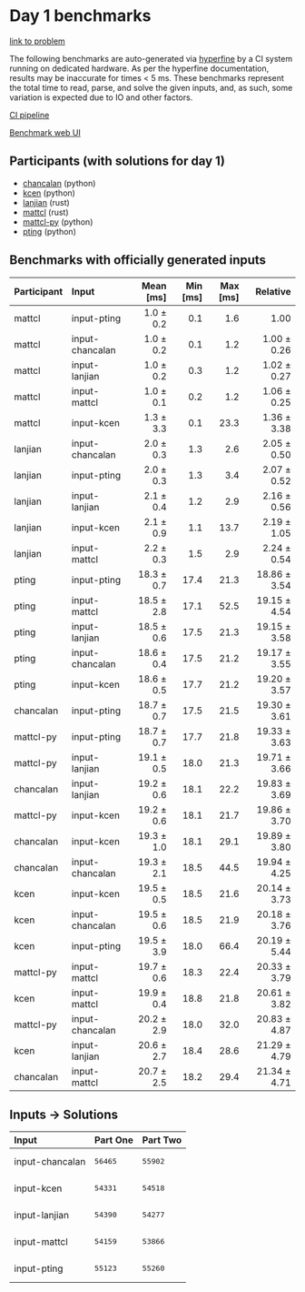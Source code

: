 # Day 1 benchmarks

[link to problem](https://adventofcode.com/2023/day/1)

The following benchmarks are auto-generated via
[hyperfine](https://github.com/sharkdp/hyperfine) by a CI system running on
dedicated hardware. As per the hyperfine documentation, results may be
inaccurate for times < 5 ms. These benchmarks represent the total time to read,
parse, and solve the given inputs, and, as such, some variation is expected due
to IO and other factors.

[CI pipeline](http://ci.papercode.net:8080/teams/main/pipelines/aoc2023)

[Benchmark web UI](https://aoc.ancalagon.black)


## Participants (with solutions for day 1)

- [chancalan](https://github.com/chancalan/aoc2023) (python)
- [kcen](https://github.com/kcen/aoc2023) (python)
- [lanjian](https://github.com/lanjian/aoc-2023) (rust)
- [mattcl](https://github.com/mattcl/aoc2023) (rust)
- [mattcl-py](https://github.com/mattcl/aoc2023-py) (python)
- [pting](https://github.com/pting/aoc2023) (python)


## Benchmarks with officially generated inputs

| Participant | Input | Mean [ms] | Min [ms] | Max [ms] | Relative |
|:---|:---|---:|---:|---:|---:|
| mattcl | input-pting | 1.0 ± 0.2 | 0.1 | 1.6 | 1.00 |
| mattcl | input-chancalan | 1.0 ± 0.2 | 0.1 | 1.2 | 1.00 ± 0.26 |
| mattcl | input-lanjian | 1.0 ± 0.2 | 0.3 | 1.2 | 1.02 ± 0.27 |
| mattcl | input-mattcl | 1.0 ± 0.1 | 0.2 | 1.2 | 1.06 ± 0.25 |
| mattcl | input-kcen | 1.3 ± 3.3 | 0.1 | 23.3 | 1.36 ± 3.38 |
| lanjian | input-chancalan | 2.0 ± 0.3 | 1.3 | 2.6 | 2.05 ± 0.50 |
| lanjian | input-pting | 2.0 ± 0.3 | 1.3 | 3.4 | 2.07 ± 0.52 |
| lanjian | input-lanjian | 2.1 ± 0.4 | 1.2 | 2.9 | 2.16 ± 0.56 |
| lanjian | input-kcen | 2.1 ± 0.9 | 1.1 | 13.7 | 2.19 ± 1.05 |
| lanjian | input-mattcl | 2.2 ± 0.3 | 1.5 | 2.9 | 2.24 ± 0.54 |
| pting | input-pting | 18.3 ± 0.7 | 17.4 | 21.3 | 18.86 ± 3.54 |
| pting | input-mattcl | 18.5 ± 2.8 | 17.1 | 52.5 | 19.15 ± 4.54 |
| pting | input-lanjian | 18.5 ± 0.6 | 17.5 | 21.3 | 19.15 ± 3.58 |
| pting | input-chancalan | 18.6 ± 0.4 | 17.5 | 21.2 | 19.17 ± 3.55 |
| pting | input-kcen | 18.6 ± 0.5 | 17.7 | 21.2 | 19.20 ± 3.57 |
| chancalan | input-pting | 18.7 ± 0.7 | 17.5 | 21.5 | 19.30 ± 3.61 |
| mattcl-py | input-pting | 18.7 ± 0.7 | 17.7 | 21.8 | 19.33 ± 3.63 |
| mattcl-py | input-lanjian | 19.1 ± 0.5 | 18.0 | 21.3 | 19.71 ± 3.66 |
| chancalan | input-lanjian | 19.2 ± 0.6 | 18.1 | 22.2 | 19.83 ± 3.69 |
| mattcl-py | input-kcen | 19.2 ± 0.6 | 18.1 | 21.7 | 19.86 ± 3.70 |
| chancalan | input-kcen | 19.3 ± 1.0 | 18.1 | 29.1 | 19.89 ± 3.80 |
| chancalan | input-chancalan | 19.3 ± 2.1 | 18.5 | 44.5 | 19.94 ± 4.25 |
| kcen | input-kcen | 19.5 ± 0.5 | 18.5 | 21.6 | 20.14 ± 3.73 |
| kcen | input-chancalan | 19.5 ± 0.6 | 18.5 | 21.9 | 20.18 ± 3.76 |
| kcen | input-pting | 19.5 ± 3.9 | 18.0 | 66.4 | 20.19 ± 5.44 |
| mattcl-py | input-mattcl | 19.7 ± 0.6 | 18.3 | 22.4 | 20.33 ± 3.79 |
| kcen | input-mattcl | 19.9 ± 0.4 | 18.8 | 21.8 | 20.61 ± 3.82 |
| mattcl-py | input-chancalan | 20.2 ± 2.9 | 18.0 | 32.0 | 20.83 ± 4.87 |
| kcen | input-lanjian | 20.6 ± 2.7 | 18.4 | 28.6 | 21.29 ± 4.79 |
| chancalan | input-mattcl | 20.7 ± 2.5 | 18.2 | 29.4 | 21.34 ± 4.71 |


## Inputs -> Solutions

| Input | Part One | Part Two |
|:---|:---|:---|
|input-chancalan|<pre>56465</pre>|<pre>55902</pre>|
|input-kcen|<pre>54331</pre>|<pre>54518</pre>|
|input-lanjian|<pre>54390</pre>|<pre>54277</pre>|
|input-mattcl|<pre>54159</pre>|<pre>53866</pre>|
|input-pting|<pre>55123</pre>|<pre>55260</pre>|